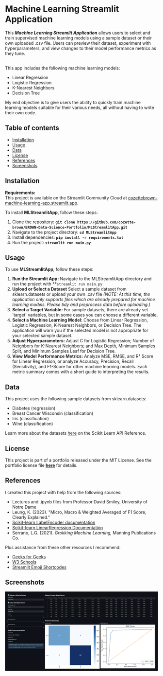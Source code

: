 # Machine Learning Streamlit Application

This ***Machine Learning Streamlit Application*** allows users to select and train supervised machine learning models using a sample dataset or their own uploaded .csv file. Users can preview their dataset, experiment with hyperparameters, and view changes to their model performance metrics as they tune.<br><br>

This app includes the following machine learning models:
* Linear Regression
* Logistic Regression
* K-Nearest Neighbors
* Decision Tree

My end objective is to give users the ability to quickly train machine learning models suitable for their various needs, all without having to write their own code.

## Table of contents
- [Installation](#installation)
- [Usage](#usage)
- [Data](#data)
- [License](#license)
- [References](#references)
- [Screenshots](#screenshots)
  
## **Installation**

**Requirements:** <br>
This project is available on the Streamlit Community Cloud at [cozettebrown-machine-learning-app.streamlit.app](https://cozettebrown-machine-learning-app.streamlit.app).

To install **MLStreamlitApp**, follow these steps:
1. Clone the repository: **`git clone https://github.com/cozette-brown/BROWN-Data-Science-Portfolio/MLStreamlitApp.git`**
2. Navigate to the project directory: **`cd MLStreamlitApp`**
3. Install dependencies: **`pip install -r requirements.txt`**
4. Run the project: **`streamlit run main.py`**

## **Usage**

To use **MLStreamlitApp**, follow these steps:

1. **Run the Streamlit App:** Navigate to the MLStreamlitApp directory and run the project with **`streamlit run main.py`
2. **Upload or Select a Dataset** Select a sample dataset from sklearn.datasets or upload your own .csv file *(NOTE: At this time, the application only supports files which are already prepared for machine learning models. Please tidy and preprocess data before uploading.)*
3. **Select a Target Variable:** For sample datasets, there are already set 'target' variables, but in some cases you can choose a different variable.
4. **Select a Machine Learning Model:** Choose from Linear Regression, Logistic Regression, K-Nearest Neighbors, or Decision Tree. The application will warn you if the selected model is not appropriate for your selected sample dataset.
5. **Adjust Hyperparameters:** Adjust C for Logistic Regression; Number of Neighbors for K-Nearest Neighbors; and Max Depth, Minimum Samples Split, and Minimum Samples Leaf for Decision Tree.
6. **View Model Performance Metrics:** Analyze MSE, RMSE, and R² Score for Linear Regression, or analyze Accuracy, Precision, Recall (Sensitivity), and F1-Score for other machine learning models. Each metric summary comes with a short guide to interpreting the results.

## Data

This project uses the following sample datasets from sklearn.datasets:
* Diabetes (regression)
* Breast Cancer Wisconsin (classification)
* Iris (classification)
* Wine (classification)

Learn more about the datasets [here](https://scikit-learn.org/stable/api/sklearn.datasets.html) on the Scikit Learn API Reference.

## License

This project is part of a portfolio released under the MIT License. See the portfolio license file **[here](https://github.com/cozette-brown/BROWN-Data-Science-Portfolio/blob/d7c128186047d453de9f2491894e4fd0fa3da77d/LICENSE.md)** for details.

## References

I created this project with help from the following sources:
* Lectures and .ipynb files from Professor David Smiley, University of Notre Dame
* Leung, K. (2023). "Micro, Macro & Weighted Averaged of F1 Score, Clearly Explained."
* [Scikit-learn LabelEncoder documentation](https://scikit-learn.org/stable/modules/generated/sklearn.preprocessing.LabelEncoder.html)
* [Scikit-learn LinearRegression Documentation](https://scikit-learn.org/stable/modules/generated/sklearn.linear_model.LogisticRegression.html)
* Serrano, L.G. (2021). *Grokking Machine Learning,* Manning Publications Co.

Plus assistance from these other resources I recommend:
* [Geeks for Geeks](https://geeksforgeeks.org)
* [W3 Schools](https://www.w3schools.com)
* [Streamlit Emoji Shortcodes](https://streamlit-emoji-shortcodes-streamlit-app-gwckff.streamlit.app/)

## Screenshots
![image](sample_screenshot.png)
